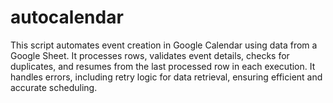 # autocalendar
This script automates event creation in Google Calendar using data from a Google Sheet. It processes rows, validates event details, checks for duplicates, and resumes from the last processed row in each execution. It handles errors, including retry logic for data retrieval, ensuring efficient and accurate scheduling.
